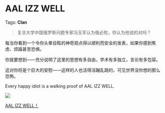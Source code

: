 # AAL IZZ WELL

Tags: **Clan**

> 复旦大学中国俄罗斯问题专家冯玉军认为俄必败，你认为他说的对吗？



每当你看到一个令你头晕目眩的神奇观点得以顺利而安全的发表，如果你感到焦虑、烦躁甚至恐惧。

你就要想到——充分说明了这里的思想有多自由，学术有多独立，言论有多包容。

这对你将是个巨大的安慰——这样的人也活得活蹦乱跳的，可见世界没你想的那么恐怖。

Every happy idiot is a walking proof of AAL IZZ WELL.

![](https://picx.zhimg.com/50/v2-d70bfa58ca30ec2cee0594d023433af2_720w.jpg?source=2c26e567)  


[AAL IZZ WELL！](https://link.zhihu.com/?target=https%3A//b23.tv/7DuMvVV)

